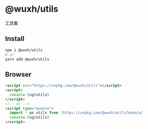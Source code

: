 # @wuxh/utils

工具集

## Install

```bash
npm i @wuxh/utils
# or
yarn add @wuxh/utils
```

## Browser

```html
<script src="https://unpkg.com/@wuxh/utils"></script>
<script>
  console.log(utils)
</script>
<!-- or -->
<script type="module">
  import * as utils from 'https://unpkg.com/@wuxh/utils?module'
  console.log(utils)
</script>
```
